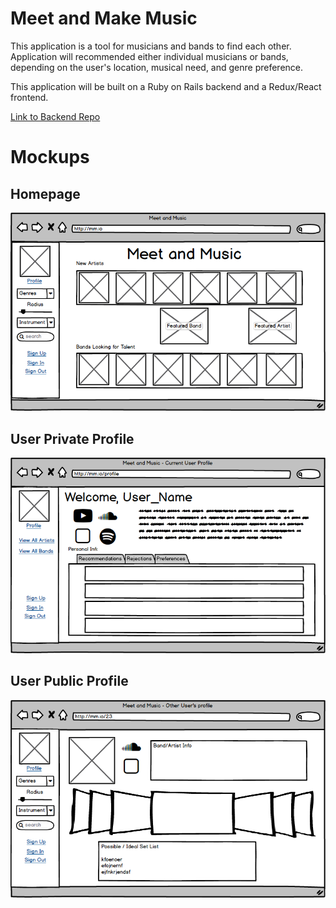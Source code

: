 # Meet and Make Music

This application is a tool for musicians and bands to find each other. Application will recommended either individual musicians or bands, depending on the user's location, musical need, and genre preference.

This application will be built on a Ruby on Rails backend and a Redux/React frontend.

[Link to Backend Repo](https://github.com/aisleypay/Meet-And-Music)

# Mockups

## Homepage

![Home Page](public/readme_pics/HomePage.png)

## User Private Profile

![Private User Profile](public/readme_pics/private_profile.png)

## User Public Profile

![Example of a Public Profile](public/readme_pics/public_profile.png)
